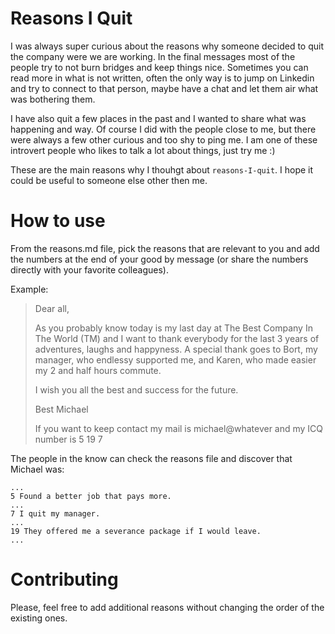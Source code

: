 # Reasons I Quit

I was always super curious about the reasons why someone decided to quit the company were we are working. In the final messages most of the people try to not burn bridges and keep things nice. Sometimes you can read more in what is not written, often the only way is to jump on Linkedin and try to connect to that person, maybe have a chat and let them air what was bothering them.

I have also quit a few places in the past and I wanted to share what was happening and way. Of course I did with the people close to me, but there were always a few other curious and too shy to ping me. I am one of these introvert people who likes to talk a lot about things, just try me :)

These are the main reasons why I thouhgt about `reasons-I-quit`. I hope it could be useful to someone else other then me.

# How to use

From the reasons.md file, pick the reasons that are relevant to you and add the numbers at the end of your good by message (or share the numbers directly with your favorite colleagues).

Example:

> Dear all,
>
>As you probably know today is my last day at The Best Company In The World (TM) and I want to thank everybody for the last 3 years of adventures, laughs and happyness. A special thank goes to Bort, my manager, who endlessy supported me, and Karen, who made easier my 2 and half hours commute. 
>
>I wish you all the best and success for the future.
>
>Best
>Michael
>
>If you want to keep contact my mail is michael@whatever and my ICQ number is 5 19 7


The people in the know can check the reasons file and discover that Michael was:

```
... 
5 Found a better job that pays more.
...
7 I quit my manager.
...
19 They offered me a severance package if I would leave.
...

```

# Contributing
Please, feel free to add additional reasons without changing the order of the existing ones.
